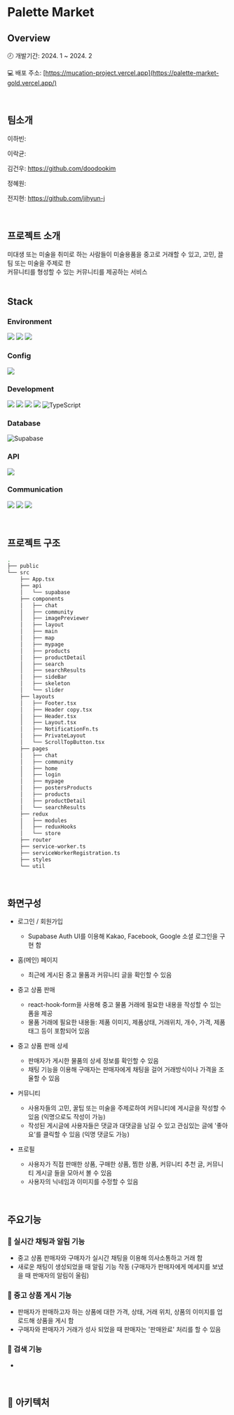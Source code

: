 # Palette Market

## Overview

🕗 개발기간: 2024. 1 ~ 2024. 2  

💻 배포 주소: [https://mucation-project.vercel.app](https://palette-market-gold.vercel.app/)



<br/>

## 팀소개

이하빈: 

이락균: 

김건우: https://github.com/doodookim

정혜원: 

전지현: https://github.com/jihyun-j

<br/>

## 프로젝트 소개

<aside>
미대생 또는 미술을 취미로 하는 사람들이 미술용품을 중고로 거래할 수 있고, 고민, 끌팀 또는 미술을 주제로 한<br/>
커뮤니티를 형성할 수 있는 커뮤니티를 제공하는 서비스

</aside>

<br/>

## Stack

### Environment
 
<img src="https://img.shields.io/badge/GIT-F05032?style=for-the-badge&logo=Git&logoColor=white"/></a>
<img src="https://img.shields.io/badge/GITHUB-181717?style=for-the-badge&logo=GitHub&logoColor=white"/></a>
<img src="https://img.shields.io/badge/VISUAL STUDIO CODE-007ACC?style=for-the-badge&logo=visualstudiocode&logoColor=white"/></a>

### Config

<img src="https://img.shields.io/badge/YARN-2C8EBB?style=for-the-badge&logo=Yarn&logoColor=white"/></a>


### Development
<img src="https://img.shields.io/badge/HTML-E34F26?style=for-the-badge&logo=HTML5&logoColor=white"/></a>
<img src="https://img.shields.io/badge/CSS-1572B6?style=for-the-badge&logo=CSS3&logoColor=white"/></a>
<img src="https://img.shields.io/badge/JAVASCRIPT-F7DF1E?style=for-the-badge&logo=JavaScript&logoColor=black"/></a> 
<img src="https://img.shields.io/badge/React-61DAFB?style=for-the-badge&logo=React&logoColor=black"/></a>
![TypeScript](https://img.shields.io/badge/typescript-%23007ACC.svg?style=for-the-badge&logo=typescript&logoColor=white)

### Database

![Supabase](https://img.shields.io/badge/Supabase-3ECF8E?style=for-the-badge&logo=supabase&logoColor=white)

### API

<img src="https://img.shields.io/badge/KAKAO MAP-FFCD00?style=for-the-badge&logo=KaKao&logoColor=black"/></a>  

### Communication

<img src="https://img.shields.io/badge/SLACK-4A154B?style=for-the-badge&logo=Slack&logoColor=white"/></a>
<img src="https://img.shields.io/badge/Notion-000000?style=for-the-badge&logo=Notion&logoColor=white"/></a>
<img src="https://img.shields.io/badge/FIGMA-F24E1E?style=for-the-badge&logo=Figma&logoColor=white"/></a>


<br>

## 프로젝트 구조

```sh
.
├── public
└── src
    ├── App.tsx
    ├── api
    │   └── supabase
    ├── components
    │   ├── chat
    │   ├── community
    │   ├── imagePreviewer
    │   ├── layout
    │   ├── main
    │   ├── map
    │   ├── mypage
    │   ├── products
    │   ├── productDetail
    │   ├── search
    │   ├── searchResults
    │   ├── sideBar
    │   ├── skeleton
    │   └── slider
    ├── layouts
    │   ├── Footer.tsx
    │   ├── Header copy.tsx
    │   ├── Header.tsx
    │   ├── Layout.tsx
    │   ├── NotificationFn.ts
    │   ├── PrivateLayout
    │   └── ScrollTopButton.tsx
    ├── pages
    │   ├── chat
    │   ├── community
    │   ├── home
    │   ├── login
    │   ├── mypage
    │   ├── postersProducts
    │   ├── products
    │   ├── productDetail
    │   └── searchResults
    ├── redux
    │   ├── modules
    │   ├── reduxHooks
    │   └── store
    ├── router
    ├── service-worker.ts
    ├── serviceWorkerRegistration.ts
    ├── styles
    └── util
```

<br>

## 화면구성

- 로그인 /  회원가입
    - Supabase Auth UI를 이용해 Kakao, Facebook, Google 소셜 로그인을 구현 함

- 홈(메인) 페이지
    - 최근에 게시된 중고 물품과 커뮤니티 글을 확인할 수 있음

- 중고 상품 판매
    - react-hook-form을 사용해 중고 물품 거래에 필요한 내용을 작성할 수 있는 폼을 제공
    - 물품 거래에 필요한 내용들: 제품 이미지, 제품상태, 거래위치, 개수, 가격, 제품 태그 등이 포함되어 있음
    
- 중고 상품 판매 상세
    -  판매자가 게시한 물품의 상세 정보를 확인할 수 있음
    -  채팅 기능을 이용해 구매자는 판매자에게 채팅을 걸어 거래방식이나 가격을 조율할 수 있음

- 커뮤니티
    - 사용자들의 고민, 꿀팁 또는 미술을 주제로하여 커뮤니티에 게시글을 작성할 수 있음 (익명으로도 작성이 가능)
    - 작성된 게시글에 사용자들은 댓글과 대댓글을 남길 수 있고 관심있는 글에 '좋아요'를 클릭할 수 있음 (익명 댓글도 가능)

  
- 프로필
    - 사용자가 직접 판매한 상품, 구매한 상품, 찜한 상품, 커뮤니티 추천 글, 커뮤니티 게시글 들을 모아서 볼 수 있음
    - 사용자의 닉네임과 이미지를 수정할 수 있음

<br>

## 주요기능

### 📌 실시간 채팅과 알림 기능

- 중고 상품 판매자와 구매자가 실시간 채팅을 이용해 의사소통하고 거래 함
- 새로운 채팅이 생성되었을 때 알림 기능 작동 (구매자가 판매자에게 메세지를 보냈을 때 판매자의 알림이 울림)

### 📌 중고 상품 게시 기능

- 판매자가 판매하고자 하는 상품에 대한 가격, 상태, 거래 위치, 상품의 이미지를 업로드해 상품을 게시 함
- 구매자와 판매자가 거래가 성사 되었을 때 판매자는 '판매완료' 처리를 할 수 있음

### 📌 검색 기능

- 

<br/>

## 📂 아키텍처

